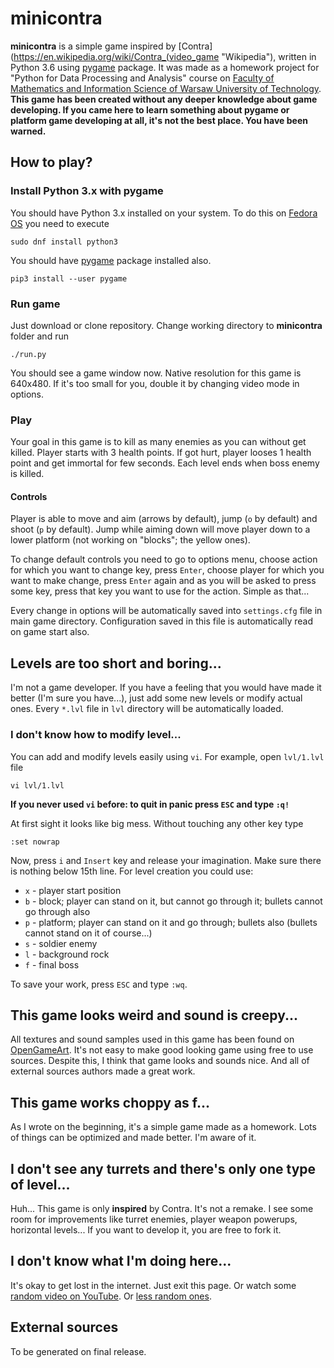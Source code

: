 # minicontra

__minicontra__ is a simple game inspired by [Contra](https://en.wikipedia.org/wiki/Contra_(video_game "Wikipedia"), written in Python 3.6 using [pygame](https://www.pygame.org "pygame homepage") package. It was made as a homework project for "Python for Data Processing and Analysis" course on [Faculty of Mathematics and Information Science of Warsaw University of Technology](http://www.mini.pw.edu.pl). __This game has been created without any deeper knowledge about game developing. If you came here to learn something about pygame or platform game developing at all, it's not the best place. You have been warned.__

## How to play?

### Install Python 3.x with pygame
You should have Python 3.x installed on your system. To do this on [Fedora OS](https://getfedora.org/ "Get Fedora") you need to execute
```
sudo dnf install python3
```
You should have [pygame](https://www.pygame.org "pygame homepage") package installed also.
```
pip3 install --user pygame
```

### Run game
Just download or clone repository. Change working directory to __minicontra__ folder and run
```
./run.py
```
You should see a game window now. Native resolution for this game is 640x480. If it's too small for you, double it by changing video mode in options.

### Play

Your goal in this game is to kill as many enemies as you can without get killed. Player starts with 3 health points. If got hurt, player looses 1 health point and get immortal for few seconds. Each level ends when boss enemy is killed.

#### Controls

Player is able to move and aim (arrows by default), jump (`o` by default) and shoot (`p` by default). Jump while aiming down will move player down to a lower platform (not working on "blocks"; the yellow ones).

To change default controls you need to go to options menu, choose action for which you want to change key, press `Enter`, choose player for which you want to make change, press `Enter` again and as you will be asked to press some key, press that key you want to use for the action. Simple as that...

Every change in options will be automatically saved into `settings.cfg` file in main game directory. Configuration saved in this file is automatically read on game start also.

## Levels are too short and boring...

I'm not a game developer. If you have a feeling that you would have made it better (I'm sure you have...), just add some new levels or modify actual ones. Every `*.lvl` file in `lvl` directory will be automatically loaded.

### I don't know how to modify level...

You can add and modify levels easily using `vi`. For example, open `lvl/1.lvl` file
```
vi lvl/1.lvl
```
__If you never used `vi` before: to quit in panic press `ESC` and type `:q!`__

At first sight it looks like big mess. Without touching any other key type
```
:set nowrap
```
Now, press `i` and `Insert` key and release your imagination. Make sure there is nothing below 15th line. For level creation you could use:
* `x` - player start position
* `b` - block; player can stand on it, but cannot go through it; bullets cannot go through also
* `p` - platform; player can stand on it and go through; bullets also (bullets cannot stand on it of course...)
* `s` - soldier enemy
* `l` - background rock
* `f` - final boss

To save your work, press `ESC` and type `:wq`.

## This game looks weird and sound is creepy...

All textures and sound samples used in this game has been found on [OpenGameArt](https://opengameart.org/). It's not easy to make good looking game using free to use sources. Despite this, I think that game looks and sounds nice. And all of external sources authors made a great work.

## This game works choppy as f...

As I wrote on the beginning, it's a simple game made as a homework. Lots of things can be optimized and made better. I'm aware of it.

## I don't see any turrets and there's only one type of level...

Huh... This game is only __inspired__ by Contra. It's not a remake. I see some room for improvements like turret enemies, player weapon powerups, horizontal levels... If you want to develop it, you are free to fork it.

## I don't know what I'm doing here...

It's okay to get lost in the internet. Just exit this page. Or watch some [random video on YouTube](http://ytroulette.com "YouTube Roulette"). Or [less random ones](https://www.youtube.com/channel/UCYO_jab_esuFRV4b17AJtAw "3Blue1Brown channel").

## External sources

To be generated on final release.

